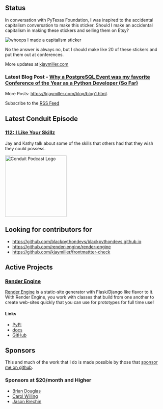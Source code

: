 ## Status

<p>In conversation with PyTexas Foundation, I was inspired to the accidental capitalism conversation to make this sticker. Should I make an accidental capitalism in making these stickers and selling them on Etsy?</p>

<p><img alt="whoops I made a capitalism sticker" src="https://jmblogstorrage.blob.core.windows.net/media/whoops_capitalism.png" /></p>

<p>No the answer is always no, but I should make like 20 of these stickers and put them out at conferences.</p>

More updates at [kjaymiller.com](https://kjaymiller.com/microblog/microblog)

### Latest Blog Post - [Why a PostgreSQL Event was my favorite Conference of the Year as a Python Developer (So Far)](https://kjaymiller.com/blog/pgconf-2025-md.html)

More Posts: <https://kjaymiller.com/blog/blog1.html>.

Subscribe to the [RSS Feed](https://kjaymiller.com/allposts.rss)

## Latest Conduit Episode

### [112: I Like Your Skillz](http://relay.fm/conduit/112)

Jay and Kathy talk about some of the skills that others had that they wish they could possess.

<img src="https://kjaymiller.s3-us-west-2.amazonaws.com/images/conduit_artwork.png" height="200" width="200" alt="Conduit Podcast Logo"/>

## Looking for contributors for

- <https://github.com/blackpythondevs/blackpythondevs.github.io>
- <https://github.com/render-engine/render-engine>
- <https://github.com/kjaymiller/frontmattter-check>

## Active Projects

### [Render Engine]

[Render Engine] is a static-site generator with Flask/Django like flavor to it.
With Render Engine, you work with classes that build from one another to create
web-sites quickly that you can use for prototypes for full time use!

#### Links

- [PyPI](https://pypi.org/project/render-engine)
- [docs](https://render-engine.readthedocs.io)
- [GitHub](https://github.com/kjaymiller/render_engine)

## Sponsors

This and much of the work that I do is made possible by those that [sponsor me
on github](https://github.com/sponsors/kjaymiller).

### Sponsors at $20/month and Higher

- [Brian Douglas](https://github.com/bdougie)
- [Carol Willing](https://github.com/willingc)
- [Jason Brechin](https://github.com/brechin)

[Render Engine]: https://render-engine.readthedocs.io